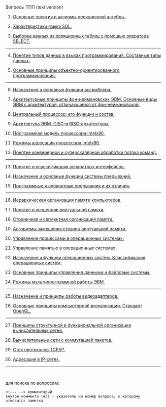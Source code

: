 Вопросы ТПП (text version)

1. [Основные понятия и аксиомы реляционной алгебры.](1.Основные_понятия_и_аксиомы_реляционной_алгебры.md)

2. [Характеристики языка SQL.](2.Характеристики_языка_SQL.md)

3. [Выборка данных из реляционных таблиц с помощью оператора SELECT.](3.Выборка_данных_из_реляционных_таблиц_с_помощью_оператора_SELECT.md)
<hr>

4. [Понятие типов данных в языках программирования. Составные типы данных.](4.Понятие_типов_данных_в_языках_программирования_Составные_типы_данных.md)

5. [Основные принципы объектно-ориентированного программирования.](5.Основные_принципы_объектно-ориентированного_программирования.md)
<hr>

6. [Назначение и основные функции ассемблера.](6.Назначение_и_основные_функции_ассемблера.md)
   
7. [Архитектурные принципы фон-неймановских ЭВМ. Основные виды ЭВМ с архитектурой, отличающейся от фон-неймановской.](7.Архитектурные_принципы_фон-неймановских_ЭВМ_Основные_виды_ЭВМ_с_архитектурой,_отличающейся_от_фон-неймановской.md)

8. [Центральный процессор: его функции и состав.](8.Центральный_процессор_его_функции_и_состав.md)

9.  [Архитектура ЭВМ. CISC-и RISC-архитектуры.](9.Архитектура_ЭВМ._CISC-и_RISC-архитектуры.md)

10. [Программная модель процессора Intelx86.](10.Программная_модель_процессора_Intelx86.md)

11. [Режимы адресации процессора Intelx86.](11.Режимы_адресации_процессора_Intelx86.md)

12. [Понятие конвейерной и суперскалярной обработки потока команд.](12.Понятие_конвейерной_и_суперскалярной_обработки_потока_команд.md)
<hr>

13. [Понятие и классификация аппаратных интерфейсов.](13.Понятие_и_классификация_аппаратных_интерфейсов.md)

14. [Назначение и основные функции системы прерываний.](14.Назначение_и_основные_функции_системы_прерываний.md)

15. [Программные и аппаратные прерывания и их отличия.](15.Программные_и_аппаратные_прерывания_и_их_отличия.md)
<hr>

16. [Иерархическая организация памяти компьютеров.](16.Иерархическая_организация_памяти_компьютеров.md)

17. [Понятие и концепции виртуальной памяти.](17.Понятие_и_концепции_виртуальной_памяти.md)

18. [Страничная и сегментная организация памяти.](18.Страничная_и_сегментная_организация_памяти..md)

19. [Алгоритмы замещения страниц виртуальной памяти.](19.Алгоритмы_замещения_страниц_виртуальной_памяти.md)

20. [Управление процессами в операционных системах.](20.Управление_процессами_в_операционных_системах.md)

21. [Управление памятью в операционных системах.](21.Управление_памятью_в_операционных_системах.md)

22. [Назначение и функции операционных систем. Классификация операционных систем.](22.Назначение_и_функции_операционных_систем._Классификация_операционных_систем.md)

23. [Основные принципы управления данными и файловые системы.](23.Основные_принципы_управления_данными_и_файловые_системы.md)

24. [Режимы мультипрограммной работы ЭВМ.](24.Режимы_мультипрограммной_работы_ЭВМ.md)
<hr>

25. [Назначение и принципы работы видеоадаптеров.](25.Назначение_и_принципы_работы_видеоадаптеров.md)

26. [Основные принципы компьютерной визуализации. Стандарт OpenGL.](26.Основные_принципы_компьютерной_визуализации_Стандарт_OpenGL.md)
<hr>

27. [Принципы структурной и функциональной организации вычислительных сетей.](27.Принципы_структурной_и_функциональной_организации_вычислительных_сетей.md)

28. [Вычислительные сети с коммутацией пакетов.](28.Вычислительные_сети_с_коммутацией_пакетов.md)

29. [Стек протоколов TCP/IP.](29.Стек_протоколов_TCPIP.md)

30. [Адресация в IP-сетях.](30.Адресация_в_IP_сетях.md)
<hr>

&nbsp;

для поиска по вопросам:

    <!--- --> комментарий
    внутри коммента (#3) - указатель на номер вопроса, к которому относится заметка
